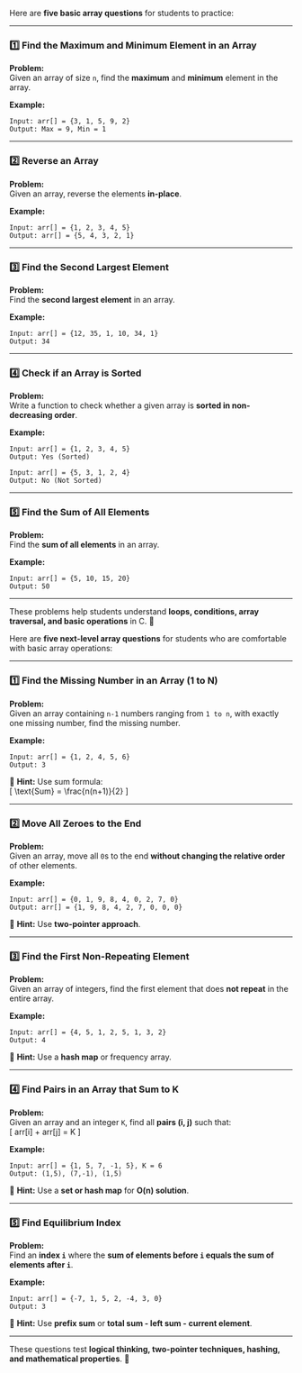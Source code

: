 Here are **five basic array questions** for students to practice:

---

### **1️⃣ Find the Maximum and Minimum Element in an Array**
**Problem:**  
Given an array of size `n`, find the **maximum** and **minimum** element in the array.

**Example:**
```
Input: arr[] = {3, 1, 5, 9, 2}
Output: Max = 9, Min = 1
```

---

### **2️⃣ Reverse an Array**
**Problem:**  
Given an array, reverse the elements **in-place**.

**Example:**
```
Input: arr[] = {1, 2, 3, 4, 5}
Output: arr[] = {5, 4, 3, 2, 1}
```

---

### **3️⃣ Find the Second Largest Element**
**Problem:**  
Find the **second largest element** in an array.

**Example:**
```
Input: arr[] = {12, 35, 1, 10, 34, 1}
Output: 34
```

---

### **4️⃣ Check if an Array is Sorted**
**Problem:**  
Write a function to check whether a given array is **sorted in non-decreasing order**.

**Example:**
```
Input: arr[] = {1, 2, 3, 4, 5}
Output: Yes (Sorted)

Input: arr[] = {5, 3, 1, 2, 4}
Output: No (Not Sorted)
```

---

### **5️⃣ Find the Sum of All Elements**
**Problem:**  
Find the **sum of all elements** in an array.

**Example:**
```
Input: arr[] = {5, 10, 15, 20}
Output: 50
```

---

These problems help students understand **loops, conditions, array traversal, and basic operations** in C. 🚀


Here are **five next-level array questions** for students who are comfortable with basic array operations:  

---

### **1️⃣ Find the Missing Number in an Array (1 to N)**
**Problem:**  
Given an array containing `n-1` numbers ranging from `1 to n`, with exactly one missing number, find the missing number.  

**Example:**  
```
Input: arr[] = {1, 2, 4, 5, 6}
Output: 3
```
🔹 **Hint:** Use sum formula:  
\[
\text{Sum} = \frac{n(n+1)}{2}
\]

---

### **2️⃣ Move All Zeroes to the End**
**Problem:**  
Given an array, move all `0`s to the end **without changing the relative order** of other elements.

**Example:**  
```
Input: arr[] = {0, 1, 9, 8, 4, 0, 2, 7, 0}
Output: arr[] = {1, 9, 8, 4, 2, 7, 0, 0, 0}
```
🔹 **Hint:** Use **two-pointer approach**.

---

### **3️⃣ Find the First Non-Repeating Element**
**Problem:**  
Given an array of integers, find the first element that does **not repeat** in the entire array.  

**Example:**  
```
Input: arr[] = {4, 5, 1, 2, 5, 1, 3, 2}
Output: 4
```
🔹 **Hint:** Use a **hash map** or frequency array.

---

### **4️⃣ Find Pairs in an Array that Sum to K**
**Problem:**  
Given an array and an integer `K`, find all **pairs (i, j)** such that:  
\[
arr[i] + arr[j] = K
\]

**Example:**  
```
Input: arr[] = {1, 5, 7, -1, 5}, K = 6
Output: (1,5), (7,-1), (1,5)
```
🔹 **Hint:** Use a **set or hash map** for **O(n) solution**.

---

### **5️⃣ Find Equilibrium Index**
**Problem:**  
Find an **index `i`** where the **sum of elements before `i` equals the sum of elements after `i`**.

**Example:**  
```
Input: arr[] = {-7, 1, 5, 2, -4, 3, 0}
Output: 3
```
🔹 **Hint:** Use **prefix sum** or **total sum - left sum - current element**.

---

These questions test **logical thinking, two-pointer techniques, hashing, and mathematical properties**. 🚀
